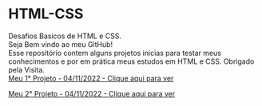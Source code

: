 # HTML-CSS
 Desafios Basicos de HTML e CSS.<br>
    Seja Bem vindo ao meu GitHub!<br>
    Esse repositório contem alguns projetos inicias para testar meus conhecimentos e por em prática meus estudos em HTML e CSS.
    Obrigado pela Visita. <br>
<a href="https://aguiarziin.github.io/HTML-CSS/Projetos/projeto-1/index.html" target="_blank" >Meu 1° Projeto - 04/11/2022 - Clique aqui para ver</a>

<a href="https://aguiarziin.github.io/HTML-CSS/Projetos/projeto-2/index.html">Meu 2° Projeto - 04/11/2022 - Clique aqui para ver</a>